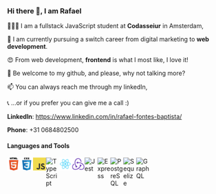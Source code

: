 ### Hi there 👋, I am Rafael

👨🏻‍💻 I am a fullstack JavaScript student at **Codasseiur** in Amsterdam,

🔄  I am currently pursuing a switch career from digital marketing to **web development**. 
    
😍  From web development, **frontend** is what I most like, I love it!
    
💬  Be welcome to my github, and please, why not talking more?

📫  You can always reach me through my linkedIn, 

📞  ...or if you prefer you can give me a call :)

**LinkedIn**: https://www.linkedin.com/in/rafael-fontes-baptista/

**Phone**: +31 0684802500
    


#### Languages and Tools

<p><a href="https://developer.mozilla.org/en-US/docs/Web/Guide/HTML/HTML5" rel="nofollow"> <img align="left" alt="HTML5" title="HTML5" width="30px" src="https://raw.githubusercontent.com/github/explore/80688e429a7d4ef2fca1e82350fe8e3517d3494d/topics/html/html.png" style="max-width:100%;"> </a></p>
<p><a href="https://developer.mozilla.org/en-US/docs/Web/CSS" rel="nofollow"> <img align="left" alt="CSS3" title="CSS3" width="30px" src="https://raw.githubusercontent.com/github/explore/80688e429a7d4ef2fca1e82350fe8e3517d3494d/topics/css/css.png" style="max-width:100%;"> </a></p>
<p><a href="https://developer.mozilla.org/en-US/docs/Web/JavaScript" rel="nofollow"> <img align="left" alt="JavaScript" title="JavaScript" width="30px" src="https://raw.githubusercontent.com/github/explore/80688e429a7d4ef2fca1e82350fe8e3517d3494d/topics/javascript/javascript.png" style="max-width:100%;"> </a></p>
<p><a href="https://www.typescriptlang.org/" rel="nofollow"> <img align="left" alt="TypeScript" title="TypeScript" width="30px" src="https://camo.githubusercontent.com/9255dba4a9ad5a906afd63a77b2d3498cbd7fa527008a417968683f5e8e545b2/68747470733a2f2f75706c6f61642e77696b696d656469612e6f72672f77696b6970656469612f636f6d6d6f6e732f7468756d622f342f34632f547970657363726970745f6c6f676f5f323032302e7376672f3132303070782d547970657363726970745f6c6f676f5f323032302e7376672e706e67" data-canonical-src="https://upload.wikimedia.org/wikipedia/commons/thumb/4/4c/Typescript_logo_2020.svg/1200px-Typescript_logo_2020.svg.png" style="max-width:100%;"> </a></p>
<p><a href="https://reactjs.org/" rel="nofollow"> <img align="left" alt="React" title="React" width="30px" src="https://raw.githubusercontent.com/github/explore/80688e429a7d4ef2fca1e82350fe8e3517d3494d/topics/react/react.png" style="max-width:100%;"> </a></p>
<p><a href="https://redux.js.org" rel="nofollow"> <img align="left" alt="Redux" title="Redux" width="30px" src="https://raw.githubusercontent.com/github/explore/80688e429a7d4ef2fca1e82350fe8e3517d3494d/topics/redux/redux.png" style="max-width:100%;"> </a></p>
<p><a href="https://jestjs.io" rel="nofollow"> <img align="left" alt="Jest" title="Jest" width="30px" src="https://camo.githubusercontent.com/ce0a32825268b09cd5e0fc7c2a09c587a708491427cb794cade8f1866f7284c6/68747470733a2f2f7777772e766563746f726c6f676f2e7a6f6e652f6c6f676f732f6a6573746a73696f2f6a6573746a73696f2d69636f6e2e737667" data-canonical-src="https://www.vectorlogo.zone/logos/jestjsio/jestjsio-icon.svg" style="max-width:100%;"> </a></p>
<p><a href="https://expressjs.com/" rel="nofollow"> <img align="left" alt="Express" title="Express" width="30px" src="https://avatars1.githubusercontent.com/u/5658226?s=200&amp;v=4" style="max-width:100%;"> </a></p>
<p><a href="https://www.postgresql.org/" rel="nofollow"> <img align="left" alt="PostgreSQL" title="PostgreSQL" width="30px" src="https://camo.githubusercontent.com/3399b62a8e3af0ce073c67fa9db01e39ccfb6ed3a4a3ebeabc54af110bf6b093/68747470733a2f2f7777772e706f737467726573716c2e6f72672f6d656469612f696d672f61626f75742f70726573732f656c657068616e742e706e67" data-canonical-src="https://www.postgresql.org/media/img/about/press/elephant.png" style="max-width:100%;"> </a></p>
<p><a href="https://sequelize.org/" rel="nofollow"> <img align="left" alt="Sequelize" title="Sequelize" width="30px" src="https://avatars1.githubusercontent.com/u/3591786?s=200&amp;v=4" style="max-width:100%;"> </a></p>
<p><a href="https://graphql.org/" rel="nofollow"><img src="https://camo.githubusercontent.com/fa5be1375cd5f950e889c5b5873de90fff7cd74514fdeef2ddd68171cc5494d9/68747470733a2f2f696d672e69636f6e73382e636f6d2f636f6c6f722f34382f3030303030302f6772617068716c2e706e67" align="left" width="30px" alt="GraphQL" data-canonical-src="https://img.icons8.com/color/48/000000/graphql.png" style="max-width:100%;"></a></p>

<!--
**Rafael-Fontes-Baptista/Rafael-Fontes-Baptista** is a ✨ _special_ ✨ repository because its `README.md` (this file) appears on your GitHub profile.

Here are some ideas to get you started:

- 🔭 I’m currently working on ...
- 🌱 I’m currently learning ...
- 👯 I’m looking to collaborate on ...
- 🤔 I’m looking for help with ...
- 💬 Ask me about ...
- 📫 How to reach me: ...
- 😄 Pronouns: ...
- ⚡ Fun fact: ...
-->
